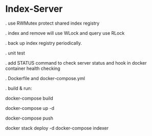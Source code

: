 Index-Server
============

. use RWMutex protect shared index registry

  . index and remove will use WLock and query use RLock

. back up index registry periodically.

. unit test

. add STATUS command to check server status and hook in docker container health checking

. Dockerfile and docker-compose.yml

. build & run:

  docker-compose build

  docker-compose up -d

  docker-compose push

  docker stack deploy -d docker-compose indexer

